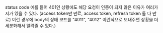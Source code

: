 status code 예를 들어 401인 상황에도 해당 요청이 인증이 되지 않은 이유가 여러가지가 있을 수 있다. (access token만 만료, access token, refresh token 둘 다 만료) 이런 경우에 body의 상태 코드를 "4011", "4012" 이런식으로 보내주면 상황을 더 세분화해서 알려줄 수 있다.)